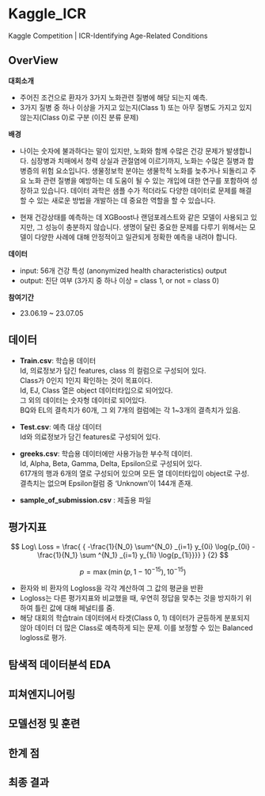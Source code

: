 # Kaggle_ICR
Kaggle Competition | ICR-Identifying Age-Related Conditions

## OverView

**대회소개**
- 주어진 조건으로 환자가 3가지 노화관련 질병에 해당 되는지 예측.
- 3가지 질병 중 하나 이상을 가지고 있는지(Class 1) 또는 아무 질병도 가지고 있지 않는지(Class 0)로 구분 (이진 분류 문제)

**배경**
- 나이는 숫자에 불과하다는 말이 있지만, 노화와 함께 수많은 건강 문제가 발생합니다. 심장병과 치매에서 청력 상실과 관절염에 이르기까지, 노화는 수많은 질병과 합병증의 위험 요소입니다. 생물정보학 분야는 생물학적 노화를 늦추거나 되돌리고 주요 노화 관련 질병을 예방하는 데 도움이 될 수 있는 개입에 대한 연구를 포함하여 성장하고 있습니다. 데이터 과학은 샘플 수가 적더라도 다양한 데이터로 문제를 해결할 수 있는 새로운 방법을 개발하는 데 중요한 역할을 할 수 있습니다.

- 현재 건강상태를 예측하는 데 XGBoost나 랜덤포레스트와 같은 모델이 사용되고 있지만, 그 성능이 충분하지 않습니다. 생명이 달린 중요한 문제를 다루기 위해서는 모델이 다양한 사례에 대해 안정적이고 일관되게 정확한 예측을 내려야 합니다.

**데이터**
- input: 56개 건강 특성 (anonymized health characteristics)
output
- output: 진단 여부 (3가지 중 하나 이상 = class 1, or not = class 0)

**참여기간**
- 23.06.19 ~ 23.07.05


## 데이터
- **Train.csv**: 학습용 데이터 
<br> Id, 의료정보가 담긴 features, class 의 컬럼으로 구성되어 있다.
<br> Class가 0인지 1인지 확인하는 것이 목표이다.
<br> Id, EJ, Class 열은 object 데이터타입으로 되어있다.
<br> 그 외의 데이터는 숫자형 데이터로 되어있다.
<br> BQ와 EL의 결측치가 60개, 그 외 7개의 컬럼에는 각 1~3개의 결측치가 있음.

- **Test.csv**: 예측 대상 데이터 
<br> Id와 의료정보가 담긴 features로 구성되어 있다.

- **greeks.csv**: 학습용 데이터에만 사용가능한 부수적 데이터.
<br> Id, Alpha, Beta, Gamma, Delta, Epsilon으로 구성되어 있다.
<br> 617개의 행과 6개의 열로 구성되어 있으며 모든 열 데이터타입이 object로 구성.
<br> 결측치는 없으며 Epsilon컬럼 중 ‘Unknown’이 144개 존재.

- **sample_of_submission.csv** : 제출용 파일


## 평가지표
$$ Log\ Loss = \frac{ { -\frac{1}{N_0} \sum^{N_0} _{i=1}  y_{0i} \log{p_{0i} - \frac{1}{N_1} \sum ^{N_1} _{i=1} y_{1i} \log{p_{1i}}}} } {2} $$

$$ p =\max(\min(p,1-10^{-15}), 10^{-15}) $$

- 환자와 비 환자의 Logloss을 각각 계산하여 그 값의 평균을 반환
- Logloss는 다른 평가지표와 비교했을 때, 우연히 정답을 맞추는 것을 방지하기 위하여 틀린 값에 대해 페널티를 줌.
- 해당 대회의 학습train 데이터에서 타겟(Class 0, 1) 데이터가 균등하게 분포되지 않아 데이터 더 많은 Class로 예측하게 되는 문제. 이를 보정할 수 있는 Balanced logloss로 평가.

## 탐색적 데이터분석 EDA

## 피쳐엔지니어링

## 모델선정 및 훈련

## 한계 점

## 최종 결과
